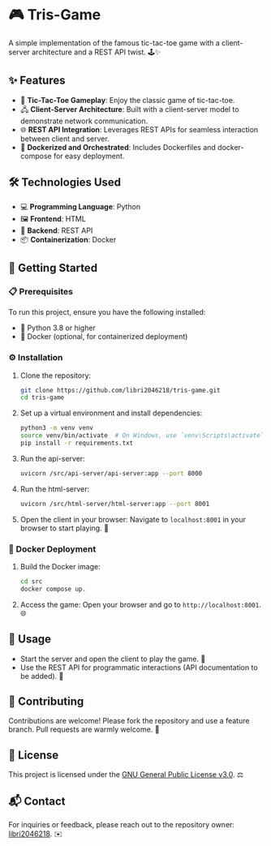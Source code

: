 # 🎮 Tris-Game

A simple implementation of the famous tic-tac-toe game with a client-server architecture and a REST API twist. 🕹️✨

## ✨ Features

- 🎲 **Tic-Tac-Toe Gameplay**: Enjoy the classic game of tic-tac-toe.
- 🖧 **Client-Server Architecture**: Built with a client-server model to demonstrate network communication.
- 🌐 **REST API Integration**: Leverages REST APIs for seamless interaction between client and server.
- 🐳 **Dockerized and Orchestrated**: Includes Dockerfiles and docker-compose for easy deployment.

## 🛠️ Technologies Used

- 💻 **Programming Language**: Python
- 🖼️ **Frontend**: HTML
- 🔌 **Backend**: REST API
- 📦 **Containerization**: Docker

## 🚀 Getting Started

### 📋 Prerequisites

To run this project, ensure you have the following installed:

- 🐍 Python 3.8 or higher
- 🐳 Docker (optional, for containerized deployment)

### ⚙️ Installation

1. Clone the repository:
   ```bash
   git clone https://github.com/libri2046218/tris-game.git
   cd tris-game
   ```

2. Set up a virtual environment and install dependencies:
   ```bash
   python3 -m venv venv
   source venv/bin/activate  # On Windows, use `venv\Scripts\activate`
   pip install -r requirements.txt
   ```

3. Run the api-server:
   ```bash
   uvicorn /src/api-server/api-server:app --port 8000
   ```

4. Run the html-server:
   ```bash
   uvicorn /src/html-server/html-server:app --port 8001
   ```

5. Open the client in your browser:
   Navigate to `localhost:8001` in your browser to start playing. 🎉

### 🐳 Docker Deployment

1. Build the Docker image:
   ```bash
   cd src
   docker compose up.
   ```
2. Access the game:
   Open your browser and go to `http://localhost:8001`. 🌐

## 📖 Usage

- Start the server and open the client to play the game. 🎯
- Use the REST API for programmatic interactions (API documentation to be added). 📄

## 🤝 Contributing

Contributions are welcome! Please fork the repository and use a feature branch. Pull requests are warmly welcome. 🌟

## 📜 License

This project is licensed under the [GNU General Public License v3.0](https://www.gnu.org/licenses/gpl-3.0.html). ⚖️

## 📬 Contact

For inquiries or feedback, please reach out to the repository owner: [libri2046218](https://github.com/libri2046218). ✉️
